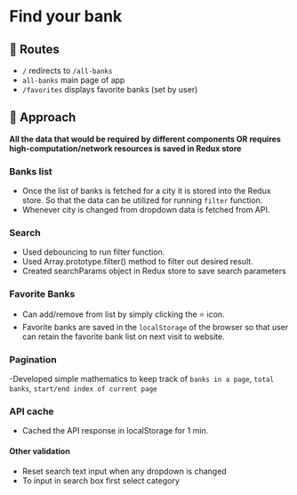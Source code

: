 # Find your bank

## 🧭 Routes

- `/` redirects to `/all-banks`
- `all-banks` main page of app
- `/favorites` displays favorite banks (set by user)

## 🧠 Approach

**All the data that would be required by different components OR requires high-computation/network resources is saved in Redux store**

### Banks list

- Once the list of banks is fetched for a city it is stored into the Redux store. So that the data can be utilized for running `filter` function.
- Whenever city is changed from dropdown data is fetched from API.

### Search

- Used debouncing to run filter function.
- Used Array.prototype.filter() method to filter out desired result.
- Created searchParams object in Redux store to save search parameters

### Favorite Banks

- Can add/remove from list by simply clicking the ⭐ icon.
- Favorite banks are saved in the `localStorage` of the browser so that user can retain the favorite bank list on next visit to website.

### Pagination

-Developed simple mathematics to keep track of `banks in a page`, `total banks`, `start/end index of current page`

### API cache

- Cached the API response in localStorage for 1 min.

#### Other validation

- Reset search text input when any dropdown is changed
- To input in search box first select category
